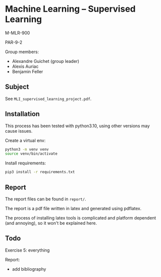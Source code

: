 # Machine Learning – Supervised Learning

M-MLR-900

PAR-9-2

Group members:
- Alexandre Guichet (group leader)
- Alexis Auriac
- Benjamin Feller

## Subject

See ```MLI_supervised_learning_project.pdf```.

## Installation

This process has been tested with python3.10, using other versions may cause issues.

Create a virtual env:
```bash
python3 -m venv venv
source venv/bin/activate
```

Install requirements:
```bash
pip3 install -r requirements.txt
```

## Report

The report files can be found in ```report/```.

The report is a pdf file written in latex and generated using pdflatex.

The process of installing latex tools is complicated and platform dependent (and annoying), so it won't be explained here.

## Todo

Exercise 5: everything

Report:
- add bibliography
